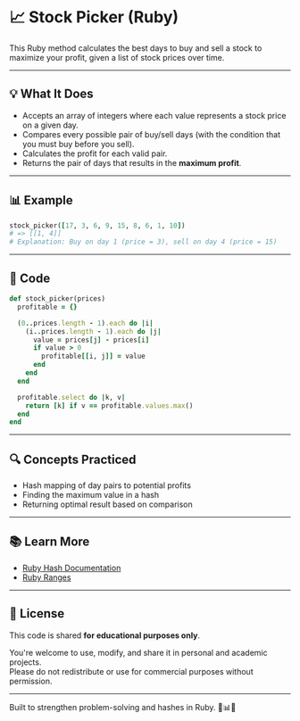 # 📈 Stock Picker (Ruby)

This Ruby method calculates the best days to buy and sell a stock to maximize your profit, given a list of stock prices over time.

---

## 💡 What It Does

- Accepts an array of integers where each value represents a stock price on a given day.
- Compares every possible pair of buy/sell days (with the condition that you must buy before you sell).
- Calculates the profit for each valid pair.
- Returns the pair of days that results in the **maximum profit**.

---

## 📊 Example

```ruby
stock_picker([17, 3, 6, 9, 15, 8, 6, 1, 10])
# => [[1, 4]]
# Explanation: Buy on day 1 (price = 3), sell on day 4 (price = 15)
```

---

## 🧾 Code

```ruby
def stock_picker(prices)
  profitable = {}

  (0..prices.length - 1).each do |i|
    (i..prices.length - 1).each do |j|
      value = prices[j] - prices[i]
      if value > 0
        profitable[[i, j]] = value
      end
    end
  end

  profitable.select do |k, v| 
    return [k] if v == profitable.values.max()
  end
end
```

---

## 🔍 Concepts Practiced

- Hash mapping of day pairs to potential profits
- Finding the maximum value in a hash
- Returning optimal result based on comparison

---


## 📚 Learn More

- [Ruby Hash Documentation](https://ruby-doc.org/core/Hash.html)
- [Ruby Ranges](https://ruby-doc.org/core/Range.html)

---

## 📄 License

This code is shared **for educational purposes only**.

You're welcome to use, modify, and share it in personal and academic projects.  
Please do not redistribute or use for commercial purposes without permission.

---

Built to strengthen problem-solving and hashes in Ruby. 💎📊🧠
